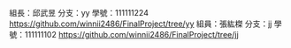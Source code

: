 組長：邱武昱 分支：yy 學號：111111224 https://github.com/winnii2486/FinalProject/tree/yy
組員：張紘榤 分支：jj 學號：111111102 https://github.com/winnii2486/FinalProject/tree/jj